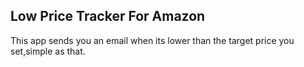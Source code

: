 ## Low Price Tracker For Amazon

This app sends you an email when its lower than the target price you set,simple as that.